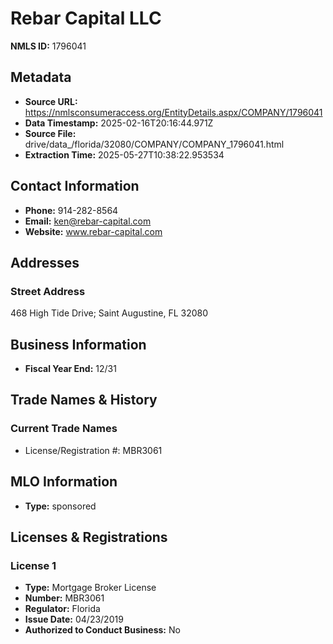 # Rebar Capital LLC

**NMLS ID:** 1796041

## Metadata
- **Source URL:** https://nmlsconsumeraccess.org/EntityDetails.aspx/COMPANY/1796041
- **Data Timestamp:** 2025-02-16T20:16:44.971Z
- **Source File:** drive/data_/florida/32080/COMPANY/COMPANY_1796041.html
- **Extraction Time:** 2025-05-27T10:38:22.953534

## Contact Information
- **Phone:** 914-282-8564
- **Email:** ken@rebar-capital.com
- **Website:** www.rebar-capital.com

## Addresses
### Street Address
468 High Tide Drive; Saint Augustine, FL 32080

## Business Information
- **Fiscal Year End:** 12/31

## Trade Names & History
### Current Trade Names
- License/Registration #: MBR3061

## MLO Information
- **Type:** sponsored

## Licenses & Registrations

### License 1
- **Type:** Mortgage Broker License
- **Number:** MBR3061
- **Regulator:** Florida
- **Issue Date:** 04/23/2019
- **Authorized to Conduct Business:** No

